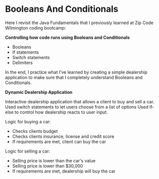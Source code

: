 # Booleans And Conditionals

Here I revisit the Java Fundamentals that I previously learned at Zip Code Wilmington coding bootcamp:  

<b>Controlling how code runs using Booleans and Conditionals</b>

- Booleans
- If statements
- Switch statements
- Delimiters

In the end, I practice what I've learned by creating a simple dealership application to make sure that I completely understand Booleans and Conditionals.



<b>Dynamic Dealership Application</b>

Interactive dealership application that allows a client to buy and sell a car. Used switch statements to let users choose from a list of options
Used If-else to control how dealership reacts to user input.

Logic for buying a car:
- Checks clients budget
- Checks clients insurance, license and credit score
- If requirements are met, client can buy the car

Logic for selling a car:
- Selling price is lower than the car's value
- Selling price is lower than $30,000
- If requirements are met, dealership will buy the car

